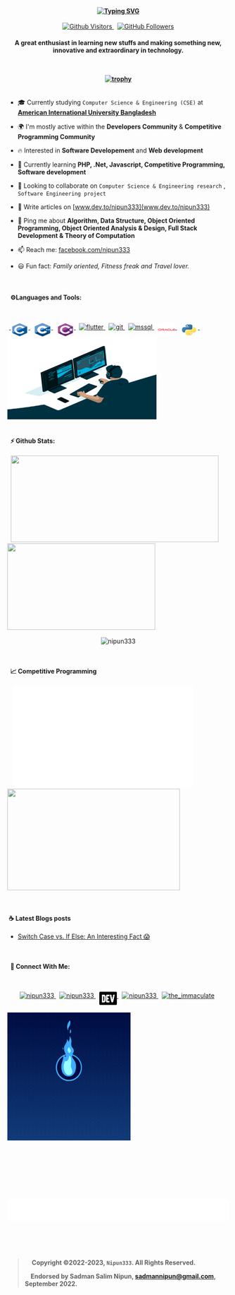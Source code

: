 <br/> <h4 align="center">

[![Typing SVG](https://readme-typing-svg.herokuapp.com?font=Oswald&size=25&duration=5050&pause=1230&color=FFA410FF&center=true&vCenter=true&width=435&lines=Hey+there+%F0%9F%91%8B+It's+me%2C+Sadman+Salim+Nipun;Damian%F0%9F%92%97;Ex-Cadet%F0%9F%92%82%F0%9F%8F%BB%E2%80%8D%E2%99%82%EF%B8%8F;Amature+Programmer%F0%9F%91%A8%E2%80%8D%F0%9F%92%BB;Passionate+Engineer%F0%9F%91%A8%E2%80%8D%F0%9F%8E%93;Researcher)](https://git.io/typing-svg) </h4>
  
 <p align="center"> <a href="https://github.com/nipun333/">
 <img alt= "Github Visitors" src="https://komarev.com/ghpvc/?username=nipun333" /> </a>&nbsp;
    
  <a href="https://github.com/nipun333?tab=Followers">
   <img alt="GitHub Followers" src="https://img.shields.io/github/followers/nipun333?color=4CAF50&logo=github">
  </a><br> </p>
  
<h4 align="center"> A great enthusiast in learning new stuffs and making something new, innovative and extraordinary in technology. <br/><br/><br/>

 [![trophy](https://github-profile-trophy.vercel.app/?username=nipun333&margin-w=10&&center=true&theme=wtf)](https://github.com/ryo-ma/github-profile-trophy) <br><br></h4> 

- 🎓 Currently studying `Computer Science & Engineering (CSE)` at **[American International University Bangladesh](https://www.aiub.edu/)**

- 🌍 I'm mostly active within the **Developers Community** & **Competitive Programming Community** 
 
- 🔥 Interested in **Software Developement** and **Web development**

- 🌱 Currently learning **PHP, .Net, Javascript, Competitive Programming, Software development**

- 👯 Looking to collaborate on `Computer Science & Engineering research` , `Software Engineering project`

- 📝 Write articles on [www.dev.to/nipun333](www.dev.to/nipun333)

- 💬 Ping me about **Algorithm, Data Structure, Object Oriented Programming, Object Oriented Analysis & Design, Full Stack Development & Theory of Computation**

- 📫 Reach me: [facebook.com/nipun333](https://facebook.com/nipun333)

- 😃 Fun fact: *Family oriented, Fitness freak and Travel lover.*
 <br/><br/><br>
 
<h4 align="left"> &nbsp; ⚙️Languages and Tools: </h4> <br/>

<p float="left"> &nbsp;<a href="https://www.cprogramming.com/" target="_blank" rel="noreferrer"> <img align="Top" src="https://raw.githubusercontent.com/devicons/devicon/master/icons/c/c-original.svg" alt="c" width="40" height="30"/> </a> &nbsp;  
 <a href="https://www.w3schools.com/cpp/" target="_blank" rel="noreferrer"> <img align="Top" src="https://raw.githubusercontent.com/devicons/devicon/master/icons/cplusplus/cplusplus-original.svg" alt="cplusplus" width="40" height="30"/> </a> &nbsp;
 <a href="https://www.w3schools.com/cs/" target="_blank" rel="noreferrer"> <img align="Top" src="https://raw.githubusercontent.com/devicons/devicon/master/icons/csharp/csharp-original.svg" alt="csharp" width="40" height="30"/> </a> &nbsp; 
 <a href="https://flutter.dev" target="_blank" rel="noreferrer"> <img align="Top" src="https://www.vectorlogo.zone/logos/flutterio/flutterio-icon.svg" alt="flutter" width="40" height="30"/> </a> &nbsp; 
 <a href="https://git-scm.com/" target="_blank" rel="noreferrer"> <img align="Top" src="https://www.vectorlogo.zone/logos/git-scm/git-scm-icon.svg" alt="git" width="40" height="30"/> </a> &nbsp; 
 <a href="https://www.microsoft.com/en-us/sql-server" target="_blank" rel="noreferrer"> <img align="Top" src="https://www.svgrepo.com/show/303229/microsoft-sql-server-logo.svg" alt="mssql" width="40" height="30"/> </a> &nbsp;
 <a href="https://www.oracle.com/" target="_blank" rel="noreferrer"> <img align="Top" src="https://raw.githubusercontent.com/devicons/devicon/master/icons/oracle/oracle-original.svg" alt="oracle" width="40" height="30"/> </a> &nbsp;
 <a href="https://www.python.org" target="_blank" rel="noreferrer"> <img align="Top" src="https://raw.githubusercontent.com/devicons/devicon/master/icons/python/python-original.svg" alt="python" width="40" height="30"/> </a> &nbsp;&nbsp;&nbsp;&nbsp;&nbsp;&nbsp;&nbsp;&nbsp;&nbsp;&nbsp;&nbsp;&nbsp;&nbsp;&nbsp;<img src="https://github.com/Nipun333/Nipun333/blob/main/assets/coder.gif?raw=true&hide_border=true" width="339" height="188" /> <br/><br/> </p> 
 

 #### &nbsp; ⚡ Github Stats:
  <p float="left"> 
  &nbsp; <img width="472" height="196em" src="https://github-readme-stats.vercel.app/api?username=nipun333&show_icons=true&hide_border=true&count_private=true&include_all_commits=true&theme=default&custom_title=Nipun's%20GitHub%20Stats" /> &nbsp;&nbsp;
  <img width="336" height="196em" src="https://github-readme-stats.vercel.app/api/top-langs/?username=nipun333&show_icons=true&hide_border=true&layout=compact&langs_count=8"/> </p>
  <p align="center"> <img width="462" src="https://github-readme-streak-stats.herokuapp.com/?user=nipun333&hide_border=true&theme=default" alt="nipun333" /></p> <br/>
 
#### &nbsp; &#128200; Competitive Programming
<p float="left">
&nbsp;&nbsp; <img width="410" height="230em" src="https://raw.githubusercontent.com/nipun333/Cf_stats/main/output/light_card.svg" /> &nbsp;&nbsp;
<img width="392" height="230em" src="https://leetcard.jacoblin.cool/nipun333?theme=wtf&font=Pavanam&ext=contest" />
</p><br/>

 #### &nbsp;&#9749; Latest Blogs posts
  
<!-- BLOG-POST-LIST:START -->
- [Switch Case vs. If Else: An Interesting Fact 😱](https://dev.to/nipun333/switch-case-vs-if-else-an-interesting-fact-1pmc)
<!-- BLOG-POST-LIST:END -->
<p><br/>
 
 
<h4 align="left"> &nbsp; 🚀 Connect With Me:  </h4> <br/> 

<p float="left"> &nbsp;&nbsp;&nbsp;&nbsp;&nbsp;&nbsp; <a href="https://linkedin.com/in/nipun333" target="blank"><img align="top" src="https://raw.githubusercontent.com/rahuldkjain/github-profile-readme-generator/master/src/images/icons/Social/linked-in-alt.svg" alt="nipun333" height="30" width="40" /> </a> &nbsp;
 <a href="https://fb.com/nipun333" target="blank"><img align="top" src="https://raw.githubusercontent.com/rahuldkjain/github-profile-readme-generator/master/src/images/icons/Social/facebook.svg" alt="nipun333" height="30" width="40" /> </a> &nbsp;
 <a href="https://dev.to/nipun333" target="blank"><img align="top" src="https://github.com/Nipun333/Nipun333/blob/main/assets/devto.svg" alt="nipun333" height="30" width="40" /> </a> &nbsp;
 <a href="https://www.leetcode.com/nipun333" target="blank"><img align="top" src="https://raw.githubusercontent.com/rahuldkjain/github-profile-readme-generator/master/src/images/icons/Social/leet-code.svg" alt="nipun333" height="30" width="40" /> </a> &nbsp;
 <a href="https://codeforces.com/profile/the_immaculate" target="blank"><img align="top" src="https://raw.githubusercontent.com/rahuldkjain/github-profile-readme-generator/master/src/images/icons/Social/codeforces.svg" alt="the_immaculate" height="30" width="40"/> </a>&nbsp;&nbsp;&nbsp;&nbsp;&nbsp;&nbsp;&nbsp;&nbsp;&nbsp;&nbsp;&nbsp;&nbsp;&nbsp;&nbsp;&nbsp;&nbsp;&nbsp;&nbsp;&nbsp;&nbsp;&nbsp;&nbsp;&nbsp;&nbsp;&nbsp;&nbsp;&nbsp;&nbsp;&nbsp;&nbsp;&nbsp;&nbsp;&nbsp;&nbsp;&nbsp;&nbsp;&nbsp;&nbsp;&nbsp;&nbsp;&nbsp;&nbsp;&nbsp;&nbsp;&nbsp;&nbsp;&nbsp;&nbsp;&nbsp;&nbsp;&nbsp;&nbsp;&nbsp;&nbsp;&nbsp;&nbsp;&nbsp;&nbsp;&nbsp;&nbsp;&nbsp;&nbsp;&nbsp;&nbsp;<img align="top" src="https://github.com/Nipun333/Nipun333/blob/main/assets/received_337927931003775.gif?raw=true&hide_border=true" width="280" height="290" />  </p>



  
<!--
 `README.md` (this file) appears on my GitHub profile.
-->

<br/><br/><br/><br/><br/><br/><br/>
<img height="50" alt="Thanks for visiting me" width="300%" src="thanks.svg" />
<br/><br/><br/><br/><br/>
    
   >&nbsp;&nbsp;&nbsp; <b>Copyright ©2022-2023, `Nipun333`. All Rights Reserved.
   >
   >&nbsp;&nbsp;&nbsp; Endorsed by Sadman Salim Nipun, <sadmannipun@gmail.com>, September 2022. 
  <br/>
